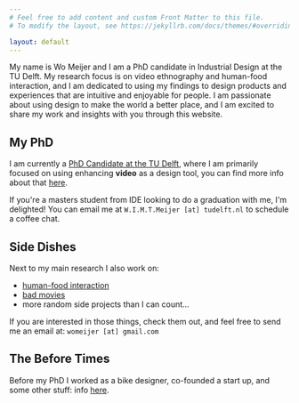 ```yaml
---
# Feel free to add content and custom Front Matter to this file.
# To modify the layout, see https://jekyllrb.com/docs/themes/#overriding-theme-defaults

layout: default
---
```


My name is Wo Meijer and I am a PhD candidate in Industrial Design at the TU Delft. My research focus is on video ethnography and human-food interaction, and I am dedicated to using my findings to design products and experiences that are intuitive and enjoyable for people. I am passionate about using design to make the world a better place, and I am excited to share my work and insights with you through this website.

## My PhD

I am currently a [PhD Candidate at the TU Delft](https://www.tudelft.nl/io/over-io/personen/meijer-w), where I am primarily focused on using enhancing **video** as a design tool, you can find more info about that [here](./research/video.html).

If you're a masters student from IDE looking to do a graduation with me, I'm delighted! You can email me at `W.I.M.T.Meijer [at] tudelft.nl` to schedule a coffee chat.

## Side Dishes

Next to my main research I also work on:

- [human-food interaction](./research/food.html)
- [bad movies](gbbb.me)
- more random side projects than I can count...

If you are interested in those things, check them out, and feel free to send me an email at: `womeijer [at] gmail.com`

## The Before Times

Before my PhD I worked as a bike designer, co-founded a start up, and some other stuff: info [here](./work/exprience.html).
